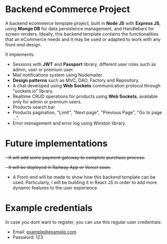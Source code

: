 # Backend eCommerce Project

A backend ecommerce template project, built in <strong>Node JS</strong> with <strong>Express JS</strong>, using <strong>Mongo DB</strong> for data persistence management, and Handlebars for screen renders. Ideally, this backend template contains the functionalities that an eCommerce needs and it may be used or adapted to work with any front-end design.

It implements:
-  Sessions with <strong>JWT</strong> and <strong>Passport</strong> library, different user roles such as admin, user or premium user.
-  Mail notifications system using Nodemailer.
-  <strong>Design patterns</strong> such as MVC, DAO, Factory and Repository.
-  A chat developed using <strong>Web Sockets</strong> communication protocol through "sockets.io" library.
-  Realtime CRUD operations for products using <strong>Web Sockets</strong>, available only for admin or premium users.
-  Products search bar
-  Products pagination, "Limit", "Next page", "Previous Page", "Go to page ...".
-  Error management and error log using Winston library.

# Future implementations
~~- It will add some payment gateway to complete purchase process.~~

~~- It will be deployed in Railway App or Vercel soon.~~
- A Front-end will be made to show how this backend template can be used. Particularly, i will be building it in React JS in order to add more dynamic features to the user experience.      

# Example credentials
In case you dont want to register, you can use this regular user credentials:
- Email: example@example.com
- Password: 123
